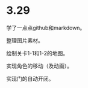 # 3.29

学了一点点github和markdown。

整理图片素材。

绘制关卡1-1和1-2的地图。

实现角色的移动（及动画）。

实现门的自动开闭。











































